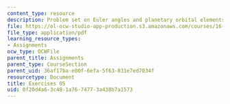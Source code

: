 ```yaml
---
content_type: resource
description: Problem set on Euler angles and planetary orbital elements.
file: https://ol-ocw-studio-app-production.s3.amazonaws.com/courses/16-346-astrodynamics-fall-2008/0f20d4a63c481a7674773a438b7a1573_ex_05.pdf
file_type: application/pdf
learning_resource_types:
- Assignments
ocw_type: OCWFile
parent_title: Assignments
parent_type: CourseSection
parent_uid: 36af17ba-e00f-6efa-5f63-831e7ed7034f
resourcetype: Document
title: Exercises 05
uid: 0f20d4a6-3c48-1a76-7477-3a438b7a1573
---
```

